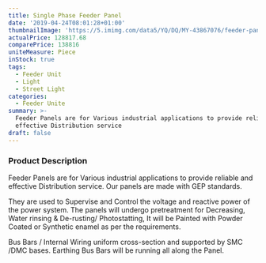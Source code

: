 ```yaml
---
title: Single Phase Feeder Panel
date: '2019-04-24T08:01:28+01:00'
thumbnailImage: 'https://5.imimg.com/data5/YQ/DQ/MY-43867076/feeder-panel-500x500.jpg'
actualPrice: 128817.68
comparePrice: 138816
uniteMeasure: Piece
inStock: true
tags:
  - Feeder Unit
  - Light
  - Street Light
categories:
  - Feeder Unite
summary: >-
  Feeder Panels are for Various industrial applications to provide reliable and
  effective Distribution service
draft: false
---
```

### Product Description
Feeder Panels are for Various industrial applications to provide reliable and effective Distribution service. Our panels are made with GEP standards.

They are used to Supervise and Control the voltage and reactive power of the power system. The panels will undergo pretreatment for Decreasing, Water rinsing & De-rusting/ Photostatting, It will be Painted with Powder Coated or Synthetic enamel as per the requirements.

Bus Bars / Internal Wiring uniform cross-section and supported by SMC /DMC bases. Earthing Bus Bars will be running all along the Panel.
